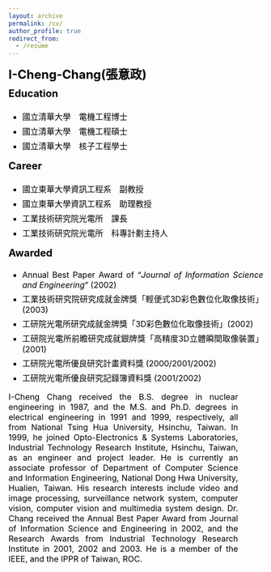 ```yaml
---
layout: archive
permalink: /cv/
author_profile: true
redirect_from:
  - /resume
---
```



<p class="NameContainer" style="height: auto; width: 420px; font-size: 24px; font-weight: bolder; padding: 0px 0px 10px; margin: 0px; color: #000000; line-height: normal;">I-Cheng-Chang(<span class="ChineseName" style="height: auto;">張意政</span>)</p>
<div class="ListContent" style="height: auto; font-size: medium; text-align: justify; margin: 0px; padding: 0px; color: #000000; line-height: normal;">
<p style="height: auto; font-size: 20px; font-weight: bold; padding: 0px; margin: 0px;">Education</p>
<ul style="height: auto;">
<li style="height: auto; list-style-type: square; padding: 5px 0px 0px;">國立清華大學　電機工程博士</li>
<li style="height: auto; list-style-type: square; padding: 5px 0px 0px;">國立清華大學　電機工程碩士</li>
<li style="height: auto; list-style-type: square; padding: 5px 0px 0px;">國立清華大學　核子工程學士</li>
</ul>
</div>
<div class="ListContent" style="height: auto; font-size: medium; text-align: justify; margin: 0px; padding: 0px; color: #000000; line-height: normal;">
<p style="height: auto; font-size: 20px; font-weight: bold; padding: 0px; margin: 0px;">Career</p>
<ul style="height: auto;">
<li style="height: auto; list-style-type: square; padding: 5px 0px 0px;">國立東華大學資訊工程系　副教授</li>
<li style="height: auto; list-style-type: square; padding: 5px 0px 0px;">國立東華大學資訊工程系　助理教授</li>
<li style="height: auto; list-style-type: square; padding: 5px 0px 0px;">工業技術研究院光電所　課長</li>
<li style="height: auto; list-style-type: square; padding: 5px 0px 0px;">工業技術研究院光電所　科專計劃主持人</li>
</ul>
</div>
<div class="ListContent" style="height: auto; font-size: medium; text-align: justify; margin: 0px; padding: 0px; color: #000000; line-height: normal;">
<p style="height: auto; font-size: 20px; font-weight: bold; padding: 0px; margin: 0px;">Awarded</p>
<ul style="height: auto;">
<li style="height: auto; list-style-type: square; padding: 5px 0px 0px;"><span class="English" style="height: auto;">Annual Best Paper Award of “<em style="height: auto;">Journal of Information Science and Engineering</em>” (2002)</span></li>
<li style="height: auto; list-style-type: square; padding: 5px 0px 0px;">工業技術研究院研究成就金牌獎「輕便式3D彩色數位化取像技術」<span class="English" style="height: auto;">(2003)</span></li>
<li style="height: auto; list-style-type: square; padding: 5px 0px 0px;">工研院光電所研究成就金牌獎「3D彩色數位化取像技術」<span class="English" style="height: auto;">(2002)</span></li>
<li style="height: auto; list-style-type: square; padding: 5px 0px 0px;">工研院光電所前瞻研究成就銀牌獎「高精度3D立體瞬間取像裝置」<span class="English" style="height: auto;">(2001)</span></li>
<li style="height: auto; list-style-type: square; padding: 5px 0px 0px;">工研院光電所優良研究計畫資料獎&nbsp;<span class="English" style="height: auto;">(2000/2001/2002)</span></li>
<li style="height: auto; list-style-type: square; padding: 5px 0px 0px;">工研院光電所優良研究記錄簿資料獎&nbsp;<span class="English" style="height: auto;">(2001/2002)</span></li>
</ul>
</div>
<div class="Biography" style="height: auto; font-size: medium; text-align: justify; margin: 5px 50px 0px 0px; color: #000000; line-height: normal;">I-Cheng Chang received the B.S. degree in nuclear engineering in 1987, and the M.S. and Ph.D. degrees in electrical engineering in 1991 and 1999, respectively, all from National Tsing Hua University, Hsinchu, Taiwan. In 1999, he joined Opto-Electronics &amp; Systems Laboratories, Industrial Technology Research Institute, Hsinchu, Taiwan, as an engineer and project leader. He is currently an associate professor of Department of Computer Science and Information Engineering, National Dong Hwa University, Hualien, Taiwan. His research interests include video and image processing, surveillance network system, computer vision, computer vision and multimedia system design. Dr. Chang received the Annual Best Paper Award from Journal of Information Science and Engineering in 2002, and the Research Awards from Industrial Technology Research Institute in 2001, 2002 and 2003. He is a member of the IEEE, and the IPPR of Taiwan, ROC.</div>
